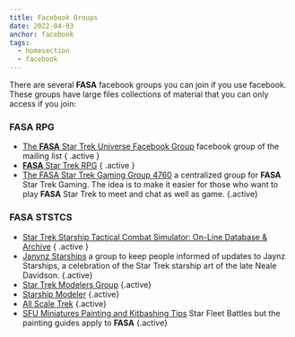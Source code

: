 ```yaml
---
title: Facebook Groups
date: 2022-04-03
anchor: facebook
tags: 
  - homesection
  - facebook
---
```

There are several **FASA** facebook groups you can join if you use facebook. These groups have large files collections of material that you can only access if you join:

### FASA RPG

- [The **FASA** Star Trek Universe Facebook Group](https://www.facebook.com/groups/197388154479/) facebook group of the mailing list { .active }
- [**FASA** Star Trek RPG](https://www.facebook.com/groups/fasastrpg) { .active }
- [The FASA Star Trek Gaming Group 4760](https://www.facebook.com/groups/1806450362982917) a centralized group for **FASA** Star Trek Gaming. The idea is to make it easier for those who want to play **FASA** Star Trek to meet and chat as well as game. {.active}

### FASA STSTCS

- [Star Trek Starship Tactical Combat Simulator: On-Line Database & Archive](https://www.facebook.com/groups/999526423421497/) { .active }
- [Janynz Starships](https://www.facebook.com/groups/211967500763519) a group to keep people informed of updates to Jaynz Starships, a celebration of the Star Trek starship art of the late Neale Davidson. {.active}
- [Star Trek Modelers Group](https://www.facebook.com/groups/startrekmodels) {.active}
- [Starship Modeler](https://www.facebook.com/groups/starshipmodeler) {.active}
- [All Scale Trek](https://www.facebook.com/officialallscaletrek) {.active}
- [SFU Miniatures Painting and Kitbashing Tips](https://www.facebook.com/groups/568564029852004) Star Fleet Battles but the painting guides apply to **FASA** {.active}


